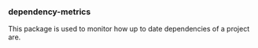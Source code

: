 ### dependency-metrics ###

This package is used to monitor how up to date dependencies of a project are.
